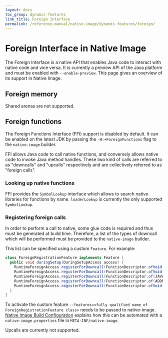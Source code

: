 ```yaml
---
layout: docs
toc_group: dynamic-features
link_title: Foreign Interface
permalink: /reference-manual/native-image/dynamic-features/foreign/
---
```


# Foreign Interface in Native Image

The Foreign Interface is a native API that enables Java code to interact with native code and vice versa.
It is currently a preview API of the Java platform and must be enabled with `--enable-preview`.
This page gives an overview of its support in Native Image.

## Foreign memory
Shared arenas are not supported.

## Foreign functions
The Foreign Functions Interface (FFI) support is disabled by default.
It can be enabled on the latest JDK by passing the `-H:+ForeignFunctions` flag to the `native-image` builder.

FFI allows Java code to call native functions, and conversely allows native code to invoke Java method handles.
These two kind of calls are referred to as "downcalls" and "upcalls" respectively and are collectively referred to as "foreign calls".

### Looking up native functions
FFI provides the `SymbolLookup` interface which allows to search native libraries for functions by name.
`loaderLookup` is currently the only supported `SymbolLookup`.


### Registering foreign calls
In order to perform a call to native, some glue code is required and thus must be generated at build time.
Therefore, a list of the types of downcall which will be performed must be provided to the `native-image` builder.

This list can be specified using a custom `Feature`. For example:
```java
class ForeignRegistrationFeature implements Feature { 
  public void duringSetup(DuringSetupAccess access) {
    RuntimeForeignAccess.registerForDowncall(FunctionDescriptor.ofVoid());
    RuntimeForeignAccess.registerForDowncall(FunctionDescriptor.ofVoid(), Linker.Option.isTrivial());
    RuntimeForeignAccess.registerForDowncall(FunctionDescriptor.of(JAVA_INT, JAVA_INT, JAVA_INT));
    RuntimeForeignAccess.registerForDowncall(FunctionDescriptor.of(ADDRESS, JAVA_INT, JAVA_INT), Linker.Option.firstVariadicArg(1));
    RuntimeForeignAccess.registerForDowncall(FunctionDescriptor.ofVoid(JAVA_INT), Linker.Option.captureCallState("errno"));
  }
}
```
To activate the custom feature `--features=<fully qualified name of ForeignRegistrationFeature class>` needs to be passed to native-image.
[Native Image Build Configuration](BuildConfiguration.md#embed-a-configuration-file) explains how this can be automated with a `native-image.properties` file in `META-INF/native-image`.

Upcalls are currently not supported.